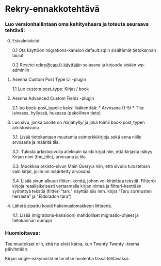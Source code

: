 # Rekry-ennakkotehtävä

### Luo versionhallintaan oma kehityshaara ja toteuta seuraava tehtävä:

0. Esivalmistelut
	
	0.1 Ota käyttöön migrations-kansion default.sql:n sisältämät tietokannan taulut

	0.2 Resetoi rekry@cap.fi-käyttäjän salasana ja kirjaudu sisään wp-adminiin

1. Asenna Custom Post Type UI -plugin
	
	1.1 Luo custom post_type: Kirjat / book

2. Asenna Advanced Custom Fields -plugin

	2.1 luo book-post_typelle kaksi lisäkenttää:
		* Arvosana (1-5)
		* Tila: lainassa, hyllyssä, hukassa (pakollinen tieto)

3. Luo sivu, jonka osoite on /kirjahylly/ ja joka toimii book-post_typen arkistosivuna
	
	3.1. Lisää tietokantaan muutamia esimerkkikirjoja sekä anna niille arvosana ja määritä tila.

	3.2. Tulosta arkistosivulla allekkain kaikki kirjat niin, että kirjasta näkyy Kirjan nimi (the_title), arvosana ja tila.

	3.3. Muokkaa arkisto-sivun Main Query:a niin, että sivulla tulostetaan vain kirjat, joille on määritetty arvosana

	3.4. Lisää sivun alkuun filtteri-kenttä, johon voi kirjoittaa tekstiä. Filtteröi kirjoja reaaliaikaisesti vertaamalla kirjan nimeä ja filtteri-kenttään syötettyä tekstiä (filtteri "taru" näyttää siis mm. kirjat "Taru sormusten herrasta" ja "Eldoradon taru")

4. Lähetä zipattu koodi hakemuslomakkeen liitteenä.
	
	4.1. Lisää (migrations-kansioon) mahdolliset migraatio-ohjeet ja tietokannan dumppi


### Huomioitavaa:

Tee muutokset niin, että ne eivät katoa, kun Twenty Twenty -teema päivitetään.

Kirjan single-näkymästä ei tarvitse huolehtia tässä tehtävässä.
